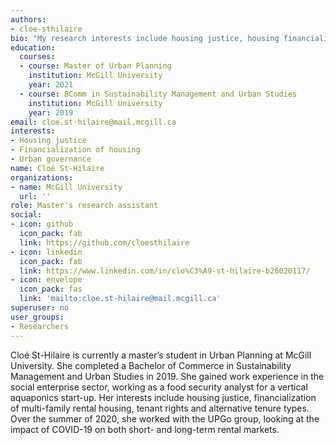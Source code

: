 ```yaml
---
authors: 
- cloe-sthilaire
bio: "My research interests include housing justice, housing financialization, and urban governance."  
education:
  courses:
  - course: Master of Urban Planning
    institution: McGill University
    year: 2021
  - course: BComm in Sustainability Management and Urban Studies
    institution: McGill University
    year: 2019
email: cloe.st-hilaire@mail.mcgill.ca
interests:
- Housing justice
- Financialization of housing
- Urban governance
name: Cloé St-Hilaire
organizations:
- name: McGill University
  url: ''
role: Master's research assistant
social:
- icon: github
  icon_pack: fab
  link: https://github.com/cloesthilaire
- icon: linkedin
  icon_pack: fab
  link: https://www.linkedin.com/in/clo%C3%A9-st-hilaire-b26020117/
- icon: envelope
  icon_pack: fas
  link: 'mailto:cloe.st-hilaire@mail.mcgill.ca'
superuser: no
user_groups: 
- Researchers
---
```

Cloé St-Hilaire is currently a master’s student in Urban Planning at McGill University. She completed a Bachelor of Commerce in Sustainability Management and Urban Studies in 2019. She gained work experience in the social enterprise sector, working as a food security analyst for a vertical aquaponics start-up. Her interests include housing justice, financialization of multi-family rental housing, tenant rights and alternative tenure types. Over the summer of 2020, she worked with the UPGo group, looking at the impact of COVID-19 on both short- and long-term rental markets.